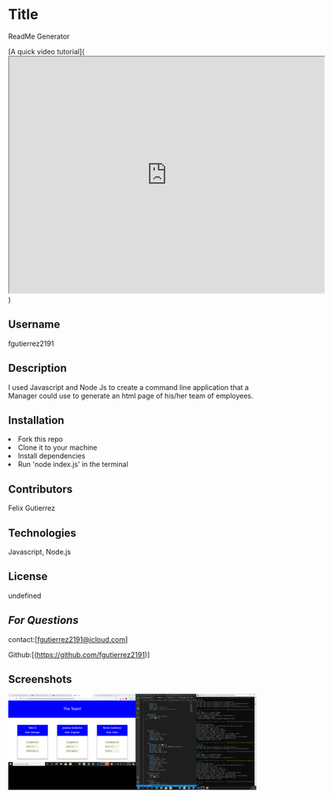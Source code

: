   # Title
  ReadMe Generator

   [A quick video tutorial](<iframe src="https://drive.google.com/file/d/1UkJBkIcxsjO390H73NFpC6eFaQC24keu/preview" width="640" height="480"></iframe>)

  ## Username
  fgutierrez2191

  ## Description
  I used Javascript and Node Js to create a command line application that a Manager could use to generate an html page of his/her team of employees.

  ## Installation
  <li>Fork this repo </li>
<li>Clone it to your machine</li>
<li>Install dependencies </li>
<li>Run 'node index.js' in the terminal</li>

  ## Contributors
  Felix Gutierrez

  ## Technologies
  Javascript, Node.js

  ## License
  undefined

  ## *For Questions*
  contact:[fgutierrez2191@icloud.com]

  Github:[(https://github.com/fgutierrez2191)]

  <h2 id= "screenshots">Screenshots</h2>
<img src="assets/teamprofilegenerator.png" alt="screenshot of the app">
